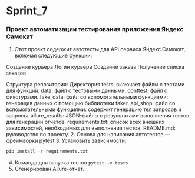 # Sprint_7
### Проект автоматизации тестирования приложения Яндекс Самокат
1. Этот проект содержит автотесты для API сервиса Яндекс.Самокат, включая следующие функции:

Создание курьера
Логин курьера
Создание заказа
Получение списка заказов

Структура репозитория:
Директория tests: включает файлы с тестами для функций. 
data: файл с тестовыми данными.
conftest: файл с фикстурами.
fake_data: файл со вспомогательными функциями: генерация данных с помощью библиотеки faker.
api_shop: файл со вспомогательными функциями: содержит генерацию тел запросов и запросы.
allure_results: JSON-файлы с результатами выполнения тестов для генерации отчетов. 
requirements.txt: список всех внешних зависимостей, необходимых для выполнения тестов. 
README.md: руководство по проекту. 
2. Основа для написания автотестов — фреймворки pytest
3. Установить зависимости:  
```bash  
pip install -r requirements.txt
```  
4. Команда для запуска тестов `pytest -v tests`
5. Сгенерирован Allure-отчёт.
